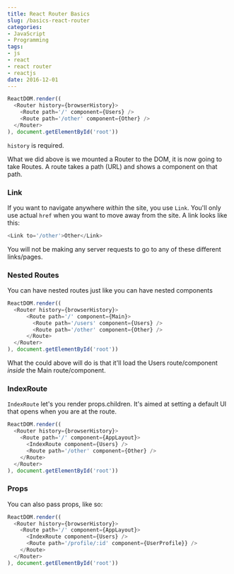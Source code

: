```yaml
---
title: React Router Basics
slug: /basics-react-router
categories:
- JavaScript
- Programming
tags:
- js
- react
- react router
- reactjs
date: 2016-12-01
---
```


```javascript
ReactDOM.render((
  <Router history={browserHistory}>
    <Route path='/' component={Users} />
    <Route path='/other' component={Other} />
  </Router>
), document.getElementById('root'))
```

`history` is required.

What we did above is we mounted a Router to the DOM, it is now going to take Routes. A route takes a path (URL) and shows a component on that path.

### Link

If you want to navigate anywhere _within_ the site, you use `Link`. You'll only use actual `href` when you want to move away from the site. A link looks like this:

```javascript
<Link to='/other'>Other</Link>
```

You will not be making any server requests to go to any of these different links/pages.

### Nested Routes

You can have nested routes just like you can have nested components

```javascript
ReactDOM.render((
  <Router history={browserHistory}>
      <Route path='/' component={Main}>
        <Route path='/users' component={Users} />
        <Route path='/other' component={Other} />
      </Route>
  </Router>
), document.getElementById('root'))
```

What the could above will do is that it'll load the Users route/component _inside_ the Main route/component.

### IndexRoute
`IndexRoute` let's you render props.children. It's aimed at setting a default UI that opens when you are at the route.

```javascript
ReactDOM.render((
  <Router history={browserHistory}>
    <Route path='/' component={AppLayout}>
      <IndexRoute component={Users} />
      <Route path='/other' component={Other} />
    </Route>
  </Router>
), document.getElementById('root'))
```

### Props
You can also pass props, like so:

```javascript
ReactDOM.render((
  <Router history={browserHistory}>
    <Route path='/' component={AppLayout}>
      <IndexRoute component={Users} />
      <Route path='/profile/:id' component={UserProfile}} />
    </Route>
  </Router>
), document.getElementById('root'))
```
